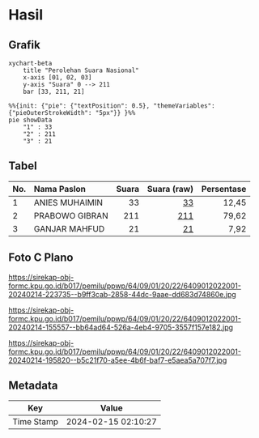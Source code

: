 # Hasil

## Grafik

```mermaid
xychart-beta
    title "Perolehan Suara Nasional"
    x-axis [01, 02, 03]
    y-axis "Suara" 0 --> 211
    bar [33, 211, 21]
```

```mermaid
%%{init: {"pie": {"textPosition": 0.5}, "themeVariables": {"pieOuterStrokeWidth": "5px"}} }%%
pie showData
    "1" : 33
    "2" : 211
    "3" : 21
```

## Tabel

| No. | Nama Paslon    | Suara | Suara (raw) | Persentase |
|:--- |:-------------- | -----:| -----------:| ----------:|
| 1   | ANIES MUHAIMIN | 33    | [33][p-1]   | 12,45      |
| 2   | PRABOWO GIBRAN | 211   | [211][p-2]  | 79,62      |
| 3   | GANJAR MAHFUD  | 21    | [21][p-3]   | 7,92       |


[p-1]: https://github.com/gigit-pemilu/pemilu-2024/blob/main/pilpres/hitung-suara/sub/64-kalimantan-timur/sub/09-penajam-paser-utara/sub/01-penajam/sub/2022-sidorejo/sub/001-tps/sub/paslon-1.txt
[p-2]: https://github.com/gigit-pemilu/pemilu-2024/blob/main/pilpres/hitung-suara/sub/64-kalimantan-timur/sub/09-penajam-paser-utara/sub/01-penajam/sub/2022-sidorejo/sub/001-tps/sub/paslon-2.txt
[p-3]: https://github.com/gigit-pemilu/pemilu-2024/blob/main/pilpres/hitung-suara/sub/64-kalimantan-timur/sub/09-penajam-paser-utara/sub/01-penajam/sub/2022-sidorejo/sub/001-tps/sub/paslon-3.txt

## Foto C Plano

https://sirekap-obj-formc.kpu.go.id/b017/pemilu/ppwp/64/09/01/20/22/6409012022001-20240214-223735--b9ff3cab-2858-44dc-9aae-dd683d74860e.jpg

https://sirekap-obj-formc.kpu.go.id/b017/pemilu/ppwp/64/09/01/20/22/6409012022001-20240214-155557--bb64ad64-526a-4eb4-9705-3557f157e182.jpg

https://sirekap-obj-formc.kpu.go.id/b017/pemilu/ppwp/64/09/01/20/22/6409012022001-20240214-195820--b5c21f70-a5ee-4b6f-baf7-e5aea5a707f7.jpg


## Metadata

| Key        | Value               |
| ---------- | ------------------- |
| Time Stamp | 2024-02-15 02:10:27 |



